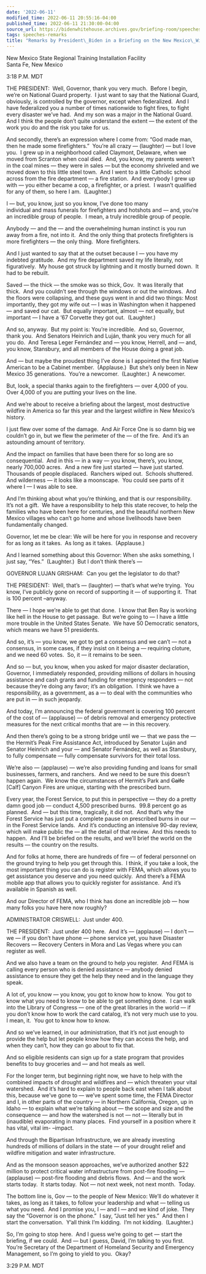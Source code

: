 ```yaml
---
date: '2022-06-11'
modified_time: 2022-06-11 20:55:16-04:00
published_time: 2022-06-11 21:30:00-04:00
source_url: https://bidenwhitehouse.archives.gov/briefing-room/speeches-remarks/2022/06/11/remarks-by-president-biden-in-a-briefing-on-the-new-mexico-wildfires/
tags: speeches-remarks
title: "Remarks by President\_Biden in a Briefing on the New Mexico\_Wildfires"
---
```

 
New Mexico State Regional Training Installation Facility  
Santa Fe, New Mexico

3:18 P.M. MDT

THE PRESIDENT:  Well, Governor, thank you very much.  Before I begin,
we’re on National Guard property.  I just want to say that the National
Guard, obviously, is controlled by the governor, except when
federalized.  And I have federalized you a number of times nationwide to
fight fires, to fight every disaster we’ve had.  And my son was a major
in the National Guard.  And I think the people don’t quite understand
the extent — the extent of the work you do and the risk you take for
us.   
  
And secondly, there’s an expression where I come from: “God made man,
then he made some firefighters.”  You’re all crazy — (laughter) — but I
love you.  I grew up in a neighborhood called Claymont, Delaware, when
we moved from Scranton when coal died.  And, you know, my parents
weren’t in the coal mines — they were in sales — but the economy
shriveled and we moved down to this little steel town.  And I went to a
little Catholic school across from the fire department — a fire
station.  And everybody I grew up with — you either became a cop, a
firefighter, or a priest.  I wasn’t qualified for any of them, so here I
am.  (Laughter.)  
  
I — but, you know, just so you know, I’ve done too many  
individual and mass funerals for firefighters and hotshots and — and,
you’re an incredible group of people.  I mean, a truly incredible group
of people.   
  
Anybody — and the — and the overwhelming human instinct is you run away
from a fire, not into it.  And the only thing that protects firefighters
is more firefighters — the only thing.  More firefighters.   
  
And I just wanted to say that at the outset because I — you have my
indebted gratitude.  And my fire department saved my life literally, not
figuratively.  My house got struck by lightning and it mostly burned
down.  It had to be rebuilt.   
  
Saved — the thick — the smoke was so thick, Gov.  It was literally that
thick.  And you couldn’t see through the windows or out the windows. 
And the floors were collapsing, and these guys went in and did two
things: Most importantly, they got my wife out — I was in Washington
when it happened — and saved our cat.  But equally important, almost —
not equally, but important — I have a ‘67 Corvette they got out. 
(Laughter.)  
  
And so, anyway.  But my point is: You’re incredible.  And so, Governor,
thank you.  And Senators Heinrich and Luján, thank you very much for all
you do.  And Teresa Leger Fernández and — you know, Herrell, and — and,
you know, Stansbury, and all members of the House doing a great job.   
  
And — but maybe the proudest thing I’ve done is I appointed the first
Native American to be a Cabinet member.  (Applause.)  But she’s only
been in New Mexico 35 generations.  You’re a newcomer.  (Laughter.)  A
newcomer.   
  
But, look, a special thanks again to the firefighters — over 4,000 of
you.  Over 4,000 of you are putting your lives on the line.   
  
And we’re about to receive a briefing about the largest, most
destructive wildfire in America so far this year and the largest
wildfire in New Mexico’s history.   
  
I just flew over some of the damage.  And Air Force One is so damn big
we couldn’t go in, but we flew the perimeter of the — of the fire.  And
it’s an astounding amount of territory.   
  
And the impact on families that have been there for so long are so
consequential.  And in this — in a way — you know, there’s, you know,
nearly 700,000 acres.  And a new fire just started — have just started. 
Thousands of people displaced.  Ranchers wiped out.  Schools shuttered. 
And wilderness — it looks like a moonscape.  You could see parts of it
where I — I was able to see.   
  
And I’m thinking about what you’re thinking, and that is our
responsibility.  It’s not a gift.  We have a responsibility to help this
state recover, to help the families who have been here for centuries,
and the beautiful northern New Mexico villages who can’t go home and
whose livelihoods have been fundamentally changed.  
  
Governor, let me be clear: We will be here for you in response and
recovery for as long as it takes.  As long as it takes.  (Applause.)   
  
And I learned something about this Governor: When she asks something, I
just say, “Yes.”  (Laughter.)  But I don’t think there’s —  
  
GOVERNOR LUJAN GRISHAM:  Can you get the legislator to do that?  
  
THE PRESIDENT:  Well, that’s — (laughter) — that’s what we’re trying. 
You know, I’ve publicly gone on record of supporting it — of supporting
it.  That is 100 percent –anyway.   
  
There — I hope we’re able to get that done.  I know that Ben Ray is
working like hell in the House to get passage.  But we’re going to — I
have a little more trouble in the United States Senate.  We have 50
Democratic senators, which means we have 51 presidents.   
  
And so, it’s — you know, we got to get a consensus and we can’t — not a
consensus, in some cases, if they insist on it being a — requiring
cloture, and we need 60 votes.  So, it — it remains to be seen.   
  
And so — but, you know, when you asked for major disaster declaration,
Governor, I immediately responded, providing millions of dollars in
housing assistance and cash grants and funding for emergency responders
— not because they’re doing any favor; it’s an obligation.  I think we
have a responsibility, as a government, as a — to deal with the
communities who are put in — in such jeopardy.   
  
And today, I’m announcing the federal government is covering 100 percent
of the cost of — (applause) — of debris removal and emergency protective
measures for the next critical months that are — in this recovery.   
  
And then there’s going to be a strong bridge until we — that we pass the
— the Hermit’s Peak Fire Assistance Act, introduced by Senator Luján and
Senator Heinrich and your — and Senator Fernández, as well as Stansbury,
to fully compensate — fully compensate survivors for their total
loss.   
  
We’re also — (applause) — we’re also providing funding and loans for
small businesses, farmers, and ranchers.  And we need to be sure this
doesn’t happen again.  We know the circumstances of Hermit’s Park and
<s>Calfe</s> \[Calf\] Canyon Fires are unique, starting with the
prescribed burn.  
  
Every year, the Forest Service, to put this in perspective — they do a
pretty damn good job — conduct 4,500 prescribed burns.  99.8 percent go
as planned.  And — but this time, tragically, it did not.  And that’s
why the Forest Service has just put a complete pause on prescribed burns
in our — in the Forest Service lands.  And it’s conducting an intensive
90-day review, which will make public the — all the detail of that
review.  And this needs to happen.  And I’ll be briefed on the results,
and we’ll brief the world on the results — the country on the
results.   
  
And for folks at home, there are hundreds of fire — of federal personnel
on the ground trying to help you get through this.  I think, if you take
a look, the most important thing you can do is register with FEMA, which
allows you to get assistance you deserve and you need quickly.  And
there’s a FEMA mobile app that allows you to quickly register for
assistance.  And it’s available in Spanish as well.   
  
And our Director of FEMA, who I think has done an incredible job — how
many folks you have here now roughly?  
  
ADMINISTRATOR CRISWELL:  Just under 400.  
  
THE PRESIDENT:  Just under 400 here.  And it’s — (applause) — I don’t —
we — if you don’t have phone — phone service yet, you have Disaster
Recovers — Recovery Centers in Mora and Las Vegas where you can register
as well.   
  
And we also have a team on the ground to help you register.  And FEMA is
calling every person who is denied assistance — anybody denied
assistance to ensure they get the help they need and in the language
they speak.   
  
A lot of, you know — you know, you got to know how to know.  You got to
know what you need to know to be able to get something done.  I can walk
into the Library of Congress — one of the great libraries in the world —
if you don’t know how to work the card catalog, it’s not very much use
to you.  I mean, it.  You got to know how to know.   
  
And so we’ve learned, in our administration, that it’s not just enough
to provide the help but let people know how they can access the help,
and when they can’t, how they can go about to fix that.   
  
And so eligible residents can sign up for a state program that provides
benefits to buy groceries and — and hot meals as well.  
  
For the longer term, but beginning right now, we have to help with the
combined impacts of drought and wildfires and — which threaten your
vital watershed.  And it’s hard to explain to people back east when I
talk about this, because we’ve gone to — we’ve spent some time, the FEMA
Director and I, in other parts of the country — in Northern California,
Oregon, up in Idaho — to explain what we’re talking about — the scope
and size and the consequence — and how the watershed is not — not —
literally but in (inaudible) evaporating in many places.  Find yourself
in a position where it has vital, vital im- –impact.  
  
And through the Bipartisan Infrastructure, we are already investing
hundreds of millions of dollars in the state — of your drought relief
and wildfire mitigation and water infrastructure.  
  
And as the monsoon season approaches, we’ve authorized another $22
million to protect critical water infrastructure from post-fire flooding
— (applause) — post-fire flooding and debris flows.  And — and the work
starts today.  It starts today.  Not — not next week, not next month. 
Today.   
  
The bottom line is, Gov — to the people of New Mexico: We’ll do whatever
it takes, as long as it takes, to follow your leadership and what —
telling us what you need.  And I promise you, I — and I — and we kind of
joke.  They say the “Governor is on the phone.”  I say, “Just tell her
yes.”  And then I start the conversation.  Y’all think I’m kidding.  I’m
not kidding.  (Laughter.)  
  
So, I’m going to stop here.  And I guess we’re going to get — start the
briefing, if we could.  And — but I guess, David, I’m talking to you
first.  You’re Secretary of the Department of Homeland Security and
Emergency Management, so I’m going to yield to you.  Okay?

3:29 P.M. MDT 
